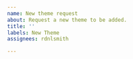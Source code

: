 ```yaml
---
name: New theme request
about: Request a new theme to be added.
title: ''
labels: New Theme
assignees: rdnlsmith

---
```



